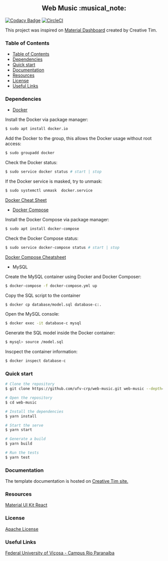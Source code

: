 <h2 align="center">Web Music :musical_note:</h1>

[![Codacy Badge](https://api.codacy.com/project/badge/Grade/751b7776075d4fd1bd9b1129c4df7762)](https://app.codacy.com/app/ufv-crp/web-music?utm_source=github.com&utm_medium=referral&utm_content=ufv-crp/web-music&utm_campaign=Badge_Grade_Settings) [![CircleCI](https://circleci.com/gh/ufv-crp/web-music.svg?style=svg)](https://circleci.com/gh/ufv-crp/web-music) 

This project was inspired on [Material Dashboard](https://www.creative-tim.com/product/material-dashboard-react) created by Creative Tim.

### Table of Contents

- [Table of Contents](#table-of-contents)
- [Dependencies](#dependencies)
- [Quick start](#quick-start)
- [Documentation](#documentation)
- [Resources](#resources)
- [License](#license)
- [Useful Links](#useful-links)

### Dependencies

- [Docker](https://docs.docker.com/install/)

Install the Docker via package manager:

```sh
$ sudo apt install docker.io
```

Add the Docker to the group, this allows the Docker usage without root access:

```sh
$ sudo groupadd docker
```

Check the Docker status:

```sh
$ sudo service docker status # start | stop
```

If the Docker service is masked, try to unmask:

```sh
$ sudo systemctl unmask  docker.service
```

[Docker Cheat Sheet](https://github.com/wsargent/docker-cheat-sheet)

- [Docker Compose](https://docs.docker.com/compose/install/)
  
Install the Docker Compose via package manager:

```sh
$ sudo apt install docker-compose
```

Check the Docker Compose status:

```sh
$ sudo service docker-compose status # start | stop
```

[Docker Compose Cheatsheet](https://gist.github.com/buonzz/054304b3145323c34ed05cb65f1b174f)

- MySQL

Create the MySQL container using Docker and Docker Composer:

```sh
$ docker-compose -f docker-compose.yml up
```

Copy the SQL script to the container
```sh
$ docker cp database/model.sql database-c:.
```

Open the MySQL console:

```sh
$ docker exec -it database-c mysql
```

Generate the SQL model inside the Docker container:

```sh
$ mysql> source /model.sql
```

Inscpect the container information:

```sh
$ docker inspect database-c
```

### Quick start

```sh
# Clone the repository
$ git clone https://github.com/ufv-crp/web-music.git web-music --depth=1

# Open the repository
$ cd web-music

# Install the dependencies
$ yarn install

# Start the serve
$ yarn start

# Generate a build
$ yarn build

# Run the tests
$ yarn test
```

### Documentation

The template documentation is hosted on [Creative Tim site.](https://demos.creative-tim.com/material-dashboard-react/#/documentation/tutorial)

### Resources

[Material UI Kit React](https://www.creative-tim.com/product/material-kit-react?ref=github-mdr-free)

### License

[Apache License](LICENSE.md)

### Useful Links

[Federal University of Viçosa - Campus Rio Paranaíba](http://www.crp.ufv.br)

